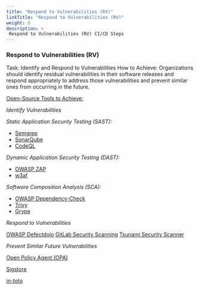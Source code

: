 ```yaml
---
title: "Respond to Vulnerabilities (RV)"
linkTitle: "Respond to Vulnerabilities (RV)"
weight: 8
description: >
 Respond to Vulnerabilities (RV) CI/CD Steps
---
```



### Respond to Vulnerabilities (RV)

Task: Identify and Respond to Vulnerabilities
How to Achieve: Organizations should identify residual vulnerabilities in their software releases and respond appropriately to address those vulnerabilities and prevent similar ones from occurring in the future.

<u>Open-Source Tools to Achieve:</u>

_Identify Vulnerabilities_

_Static Application Security Testing (SAST):_

- [Semgrep](https://semgrep.dev/)
- [SonarQube](https://www.sonarqube.org/)
- [CodeQL](https://codeql.github.com/)

_Dynamic Application Security Testing (DAST):_

- [OWASP ZAP](https://www.zaproxy.org/)
- [w3af](https://github.com/andresriancho/w3af)

_Software Composition Analysis (SCA):_

- [OWASP Dependency-Check](https://owasp.org/www-project-dependency-check/)
- [Trivy]( https://github.com/aquasecurity/trivy)
- [Grype](https://github.com/anchore/grype)

_Respond to Vulnerabilities_

[OWASP Defectdojo](https://www.defectdojo.org/)
[GitLab Security Scanning](https://docs.gitlab.com/ee/user/application_security/)
[Tsunami Security Scanner](https://github.com/google/tsunami-security-scanner)

_Prevent Similar Future Vulnerabilities_

[Open Policy Agent (OPA)]( https://www.openpolicyagent.org/)

[Sigstore](https://www.sigstore.dev/)

[in-toto](https://in-toto.io/)

